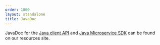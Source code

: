 ```yaml
---
order: 1000
layout: standalone
title: JavaDoc
---
```

JavaDoc for the <a href="http://resources.cumulocity.com/documentation/javasdk/current/" target="_blank">Java client API</a> and
<a href="http://resources.cumulocity.com/documentation/microservicesdk/current/" target="_blank">Java Microservice SDK</a> can be found on our resources site.
